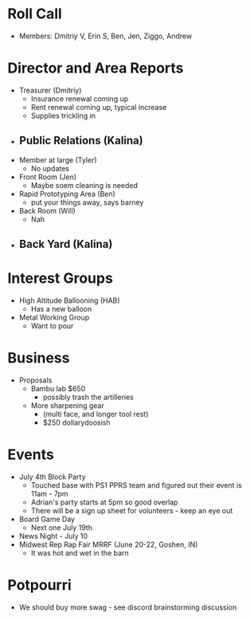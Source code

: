 # Roll Call
- Members: Dmitriy V, Erin S, Ben, Jen, Ziggo, Andrew

# Director and Area Reports

- Treasurer (Dmitriy)
  - Insurance renewal coming up
  - Rent renewal coming up, typical increase
  - Supplies trickling in
- Public Relations (Kalina)
  - 
- Member at large (Tyler)
  - No updates
- Front Room (Jen)
  - Maybe soem cleaning is needed
- Rapid Prototyping Area (Ben)
  - put your things away, says barney
- Back Room (Will)
  - Nah
- Back Yard (Kalina)
  - 

# Interest Groups

- High Altitude Ballooning (HAB)
  - Has a new balloon
- Metal Working Group
  - Want to pour

# Business

- Proposals
  - Bambu lab $650
    - possibly trash the artilleries
  - More sharpening gear
    - (multi face, and longer tool rest)
    - $250 dollarydoosish

# Events

- July 4th Block Party
  - Touched base with PS1 PPRS team and figured out their event is 11am - 7pm
  - Adrian's party starts at 5pm so good overlap
  - There will be a sign up sheet for volunteers - keep an eye out
- Board Game Day 
  - Next one July 19th
- News Night - July 10
- Midwest Rep Rap Fair MRRF (June 20-22, Goshen, IN)
  - It was hot and wet in the barn

# Potpourri 
  - We should buy more swag - see discord brainstorming discussion
